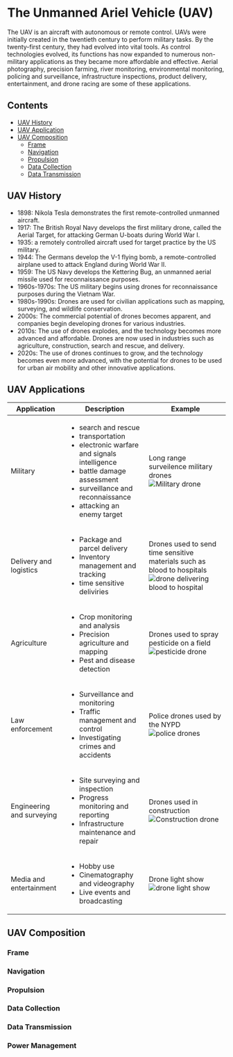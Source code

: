 # The Unmanned Ariel Vehicle (UAV)

The UAV is an aircraft with autonomous or remote control. UAVs were initially created in the twentieth century to perform military tasks. By the twenty-first century, they had evolved into vital tools. As control technologies evolved, its functions has now expanded to numerous non-military applications as they became more affordable and effective. Aerial photography, precision farming, river monitoring, environmental monitoring, policing and surveillance, infrastructure inspections, product delivery, entertainment, and drone racing are some of these applications.

## Contents

- [UAV History](#UAV-History)
- [UAV Application](#UAV-Applications)
- [UAV Composition](#UAV-Composition)
  - [Frame](#Frame)
  - [Navigation](#Navigation)
  - [Propulsion](#Propulsion)
  - [Data Collection](#[Data-Collection)
  - [Data Transmission](#Data-Transmission)

## UAV History

- 1898: Nikola Tesla demonstrates the first remote-controlled unmanned aircraft.
- 1917: The British Royal Navy develops the first military drone, called the Aerial Target, for attacking German U-boats during World War I.
- 1935: a remotely controlled aircraft used for target practice by the US military.
- 1944: The Germans develop the V-1 flying bomb, a remote-controlled airplane used to attack England during World War II.
- 1959: The US Navy develops the Kettering Bug, an unmanned aerial missile used for reconnaissance purposes.
- 1960s-1970s: The US military begins using drones for reconnaissance purposes during the Vietnam War.
- 1980s-1990s: Drones are used for civilian applications such as mapping, surveying, and wildlife conservation.
- 2000s: The commercial potential of drones becomes apparent, and companies begin developing drones for various industries.
- 2010s: The use of drones explodes, and the technology becomes more advanced and affordable. Drones are now used in industries such as agriculture, construction, search and rescue, and delivery.
- 2020s: The use of drones continues to grow, and the technology becomes even more advanced, with the potential for drones to be used for urban air mobility and other innovative applications.

## UAV Applications

|Application|Description|Example|
|---|---|---|
|Military| <ul><li>search and rescue</li><li>transportation</li><li>electronic warfare and signals intelligence</li><li>battle damage assessment</li><li>surveillance and reconnaissance</li><li>attacking an enemy target</li></ul> | Long range surveilence military drones ![Military drone](https://user-images.githubusercontent.com/46016713/230248686-cbfbc51b-1bff-4964-b167-5352af8e4073.png)|
|Delivery and logistics| <ul><li>Package and parcel delivery</li><li>Inventory management and tracking</li><li>time sensitive deliviries</li></ul> | Drones used to send time sensitive materials such as blood to hospitals ![drone delivering blood to hospital](https://image.cnbcfm.com/api/v1/image/105212120-GettyImages-656134958.jpg?v=1544705065&w=1600&h=900)|
|Agriculture| <ul><li>Crop monitoring and analysis</li><li>Precision agriculture and mapping</li><li>Pest and disease detection</li></ul> | Drones used to spray pesticide on a field ![pesticide drone](https://cdn1.npcdn.net/images/15905467800ed69ff98948a13621c8f0e4869397ac.jpg?md5id=6578ea8c336aa704c7e8ea2c5f19353b&new_width=1000&new_height=1000&w=-62170009200) |
|Law enforcement| <ul><li>Surveillance and monitoring</li><li>Traffic management and control</li><li>Investigating crimes and accidents</li></ul>| Police drones used by the NYPD ![police drones](https://pbs.twimg.com/media/DtliZlXUcAA5bQu?format=jpg&name=small) |
|Engineering and surveying| <ul><li>Site surveying and inspection</li><li>Progress monitoring and reporting</li><li>Infrastructure maintenance and repair | Drones used in construction ![Construction drone](https://carrollengineering.com/wp-content/uploads/2022/03/AdobeStock_341775267-scaled.jpeg) |
|Media and entertainment| <ul><li>Hobby use</li><li>Cinematography and videography</li><li>Live events and broadcasting</li></ul> | Drone light show ![drone light show](https://dronedj.com/wp-content/uploads/sites/2/2019/11/Drone-light-shows-in-China-are-showing-what-is-possible.jpg) |

## UAV Composition

### Frame

### Navigation

### Propulsion

### Data Collection

### Data Transmission

### Power Management


